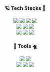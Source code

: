 <div align="center">
  
  ### 🪐 Tech Stacks 🌠

  <img src="https://img.shields.io/badge/Java-007396?style=flat&logo=OpenJDK&logoColor=white"/>
  <img src="https://img.shields.io/badge/Spring-6DB33F?style=flat&logo=Spring&logoColor=white"/>
  <img src="https://img.shields.io/badge/SpringBoot-6DB33F?style=badge&logo=SpringBoot&logoColor=white"/>
  <img src="https://img.shields.io/badge/Mybatis-000000?style=flat&logo=Fluentd&logoColor=white" />
  <br/>
  <img src="https://img.shields.io/badge/HTML-E34F26?style=badge&logo=Html5&logoColor=white"/>
  <img src="https://img.shields.io/badge/CSS-1572B6?style=badge&logo=Css3&logoColor=white"/>
  <img src="https://img.shields.io/badge/JavaScript-F7DF1E?style=badge&logo=JavaScript&logoColor=white"/>
  <br/>
  <img src="https://img.shields.io/badge/MySQL-4479A1?style=flat&logo=MySQL&logoColor=white" />
	<img src="https://img.shields.io/badge/MariaDB-003545?style=flat&logo=MariaDB&logoColor=white" />
  <img src="https://img.shields.io/badge/Oracle-F80000?style=flat&logo=Oracle&logoColor=white" />
  <br/>

  ### 🚀 Tools 🛸
  
  <img src="https://img.shields.io/badge/Eclipse IDE-2C2255?style=badge&logo=Eclipse IDE&logoColor=white"/>
  <img src="https://img.shields.io/badge/Visual Studio Code-007ACC?style=flat&logo=Visual Studio Code&logoColor=white">
  <br/>

  <img src="https://img.shields.io/badge/Git-F05032?style=flat&logo=Git&logoColor=white"/>
  <img src="https://img.shields.io/badge/GitHub-181717?style=flat&logo=github&logoColor=white"/>
  <img src="https://img.shields.io/badge/SVN-809CC9?style=flat&logo=Subversion&logoColor=white"/>
  
</div>

<!--
<div align= "center">
  
  ### 🏅 Stats

</div>

<div align= "center">
  <img src="https://github-readme-stats.vercel.app/api?username=emovie&bg_color=180,0d1117,00000000&title_color=f5f5f5&text_color=f5f5f5"/> 
  <img src="https://github-readme-stats.vercel.app/api/top-langs/?username=emovie&layout=compact&bg_color=180,0d1117,00000000&title_color=f5f5f5&text_color=f5f5f5"/> </div> 
</div>
-->
